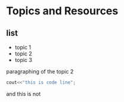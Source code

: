# Topics and Resources

## list

* topic 1
* topic 2
* topic 3

paragraphing of the topic 2

```cpp
cout<<"this is code line";
````
and this is not
